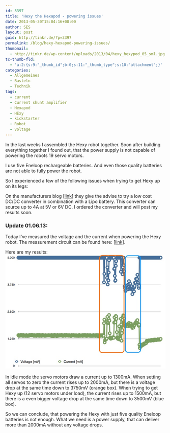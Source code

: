 ```yaml
---
id: 3397
title: 'Hexy the Hexapod - powering issues'
date: 2013-05-30T15:04:16+00:00
author: SES
layout: post
guid: http://tinkr.de/?p=3397
permalink: /blog/hexy-hexapod-powering-issues/
thumbnail:
  - http://tinkr.de/wp-content/uploads/2013/04/hexy_hexypod_05_sml.jpg
tc-thumb-fld:
  - 'a:2:{s:9:"_thumb_id";b:0;s:11:"_thumb_type";s:10:"attachment";}'
categories:
  - Allgemeines
  - Basteln
  - Technik
tags:
  - current
  - Current shunt amplifier
  - Hexapod
  - HExy
  - kickstarter
  - Robot
  - voltage
---
```

In the last weeks I assembled the Hexy robot together. Soon after building everything together I found out, that the power supply is not capable of powering the robots 19 servo motors.

I use five Eneloop rechargeable batteries. And even those quality batteries are not able to fully power the robot.

So I experienced a few of the following issues when trying to get Hexy up on its legs:



On the manufacturers blog [[link](http://www.hexythehexapod.com/index.php/blog/27-new-hexy-power-source)] they give the advise to try a low cost DC/DC converter in combination with a Lipo battery. This converter can source up to 4A at 5V or 6V DC.
I ordered the converter and will post my results soon.

### Update 01.06.13:

Today I&#8217;ve measured the voltage and the current when powering the Hexy robot. The measurement circuit can be found here: [[link](http://tinkr.de/blog/measuring-current-current-shunt-monitor/)].

Here are my results:
![Hexy diagramm - voltage and current](/assets/2013/06/hexy_diagramm_voltage_current.jpg)

In idle mode the servo motors draw a current up to 1300mA.
When setting all servos to zero the current rises up to 2000mA, but there is a voltage drop at the same time down to 3750mV (orange box).
When trying to get Hexy up (12 servo motors under load), the current rises up to 1500mA, but there is a even bigger voltage drop at the same time down to 3500mV (blue box).

So we can conclude, that powering the Hexy with just five quality Eneloop batteries is not enough. What we need is a power supply, that can deliver more than 2000mA without any voltage drops.

